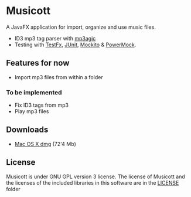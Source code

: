 # Musicott
A JavaFX application for import, organize and use music files.

* ID3 mp3 tag parser with [mp3agic](https://github.com/mpatric/mp3agic "mp3agic")
* Testing with [TestFx](https://github.com/TestFX/TestFX "TestFx"), [JUnit](https://github.com/junit-team/junit "JUnit"), [Mockito](https://github.com/mockito/mockito "Mockito") & [PowerMock](https://github.com/jayway/powermock "PowerMock").

## Features for now
* Import mp3 files from within a folder

### To be implemented
* Fix ID3 tags from mp3
* Play mp3 files

## Downloads
* [Mac OS X dmg](https://dl.dropboxusercontent.com/u/3596661/Musicott-0.0.1.dmg) (72'4 Mb)

## License
Musicott is under GNU GPL version 3 license. The license of Musicott and the licenses of the included libraries in this software are in the [LICENSE](https://github.com/octaviospain/Musicott/tree/master/license "License") folder
